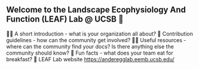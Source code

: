 ## Welcome to the Landscape Ecophysiology And Function (LEAF) Lab @ UCSB 👋




🙋‍♀️ A short introduction - what is your organization all about?
🌈 Contribution guidelines - how can the community get involved?
👩‍💻 Useful resources - where can the community find your docs? Is there anything else the community should know?
🍿 Fun facts - what does your team eat for breakfast?
🧙 LEAF Lab website https://anderegglab.eemb.ucsb.edu/

